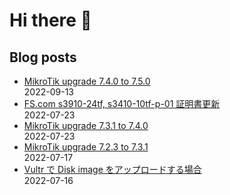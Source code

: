# Hi there 👋

## Blog posts
<!-- BLOG-POST-LIST:START -->
 - [MikroTik upgrade 7.4.0 to 7.5.0](https://blog.aoya6i.com/mikrotik-upgrade-740-to-750)<br>2022-09-13
 - [FS.com s3910-24tf, s3410-10tf-p-01 証明書更新](https://blog.aoya6i.com/fscom-s3910-24tf-s3410-10tf-p-01-certificate-update-from-2022)<br>2022-07-23
 - [MikroTik upgrade 7.3.1 to 7.4.0](https://blog.aoya6i.com/mikrotik-upgrade-731-to-740)<br>2022-07-23
 - [MikroTik upgrade 7.2.3 to 7.3.1](https://blog.aoya6i.com/mikrotik-crs310-1g-5s-4sin-upgrade-723-to-731)<br>2022-07-17
 - [Vultr で Disk image をアップロードする場合](https://blog.aoya6i.com/vultr-disk-image-to-qcow2-convert-and-upload)<br>2022-07-16<!-- BLOG-POST-LIST:END -->

